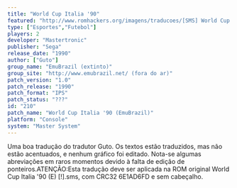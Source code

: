 ```yaml
---
title: "World Cup Italia '90"
featured: "http://www.romhackers.org/imagens/traducoes/[SMS] World Cup Italia '90 - EmuBrazil - 1.png"
type: ["Esportes","Futebol"]
players: 2
developer: "Mastertronic"
publisher: "Sega"
release_date: "1990"
author: ["Guto"]
group_name: "EmuBrazil (extinto)"
group_site: "http://www.emubrazil.net/ (fora do ar)"
patch_version: "1.0"
patch_release: "1990"
patch_format: "IPS"
patch_status: "???"
id: "210"
patch_name: "World Cup Italia '90 (EmuBrazil)"
platform: "Console"
system: "Master System"
---
```


Uma boa tradução do tradutor Guto. Os textos estão traduzidos, mas não estão acentuados, e nenhum gráfico foi editado. Nota-se algumas abreviações em raros momentos devido à falta de edição de ponteiros.ATENÇÃO:Esta tradução deve ser aplicada na ROM original World Cup Italia '90 (E) [!].sms, com CRC32 6E1AD6FD e sem cabeçalho.